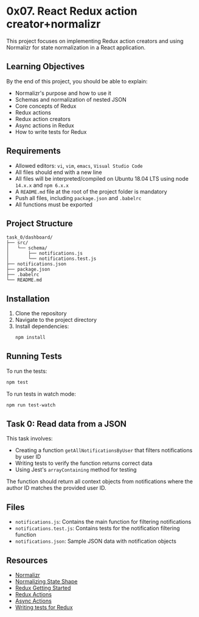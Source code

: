 # 0x07. React Redux action creator+normalizr

This project focuses on implementing Redux action creators and using Normalizr for state normalization in a React application.

## Learning Objectives

By the end of this project, you should be able to explain:

- Normalizr's purpose and how to use it
- Schemas and normalization of nested JSON
- Core concepts of Redux
- Redux actions
- Redux action creators
- Async actions in Redux
- How to write tests for Redux

## Requirements

- Allowed editors: `vi`, `vim`, `emacs`, `Visual Studio Code`
- All files should end with a new line
- All files will be interpreted/compiled on Ubuntu 18.04 LTS using node `14.x.x` and `npm 6.x.x`
- A `README.md` file at the root of the project folder is mandatory
- Push all files, including `package.json` and `.babelrc`
- All functions must be exported

## Project Structure

```
task_0/dashboard/
├── src/
│   └── schema/
│       ├── notifications.js
│       └── notifications.test.js
├── notifications.json
├── package.json
├── .babelrc
└── README.md
```

## Installation

1. Clone the repository
2. Navigate to the project directory
3. Install dependencies:
   ```bash
   npm install
   ```

## Running Tests

To run the tests:
```bash
npm test
```

To run tests in watch mode:
```bash
npm run test-watch
```

## Task 0: Read data from a JSON

This task involves:
- Creating a function `getAllNotificationsByUser` that filters notifications by user ID
- Writing tests to verify the function returns correct data
- Using Jest's `arrayContaining` method for testing

The function should return all context objects from notifications where the author ID matches the provided user ID.

## Files

- `notifications.js`: Contains the main function for filtering notifications
- `notifications.test.js`: Contains tests for the notification filtering function
- `notifications.json`: Sample JSON data with notification objects

## Resources

- [Normalizr](https://github.com/paularmstrong/normalizr)
- [Normalizing State Shape](https://redux.js.org/recipes/structuring-reducers/normalizing-state-shape)
- [Redux Getting Started](https://redux.js.org/introduction/getting-started)
- [Redux Actions](https://redux.js.org/basics/actions)
- [Async Actions](https://redux.js.org/advanced/async-actions)
- [Writing tests for Redux](https://redux.js.org/recipes/writing-tests)
